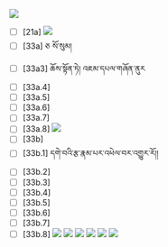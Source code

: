 ![](https://github.com/Esukhia/J018/blob/master/MRK35_SAMPLING/F/F052-0643.jpg)
- [ ] [21a]
![](https://github.com/Esukhia/J018/blob/master/MRK35_SAMPLING/F/F052-0667.jpg)
- [ ] [33a] ཅ སོ་སུམ།
- [ ] [33a3] ཆོས་སྟོན་ཏེ། འཇམ་དཔལ་གཞོན་ནུར
- [ ] [33a.4]
- [ ] [33a.5]
- [ ] [33a.6]
- [ ] [33a.7]
- [ ] [33a.8]
![](https://github.com/Esukhia/J018/blob/master/MRK35_SAMPLING/F/F052-0668.jpg)
- [ ] [33b]
- [ ] [33b.1] དགེ་བའི་རྩ་རྣམ་པར་འཕེལ་བར་འགྱུར་རོ།། 
- [ ] [33b.2]
- [ ] [33b.3]
- [ ] [33b.4]
- [ ] [33b.5]
- [ ] [33b.6]
- [ ] [33b.7]
- [ ] [33b.8]
![](https://github.com/Esukhia/J018/blob/master/MRK35_SAMPLING/F/F052-06669.jpg)
![](https://github.com/Esukhia/J018/blob/master/MRK35_SAMPLING/F/F052-0670.jpg)
![](https://github.com/Esukhia/J018/blob/master/MRK35_SAMPLING/F/F052-0694.jpg)
![](https://github.com/Esukhia/J018/blob/master/MRK35_SAMPLING/F/F052-0695.jpg)
![](https://github.com/Esukhia/J018/blob/master/MRK35_SAMPLING/F/F052-0696.jpg)
![](https://github.com/Esukhia/J018/blob/master/MRK35_SAMPLING/F/F052-0697.jpg)
